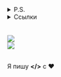<details>
  <summary>P.S.</summary>
  Кто-то занял мой ник так что пришлось поставить себе другой: opqgz.
</details>
<details>
  <summary>Ссылки </summary>
  <a href="http://team748.ml">
  Мой сайт
  </a>
</details>

<br>
<br>

<a href="https://github.com/opqgz">
  <img align="center" src="https://github-readme-stats.anuraghazra1.vercel.app/api?username=opqgz&show_icons=true&include_all_commits=true&theme=tokyonight&locale=ru&custom_title=Статистика&show_owner=true&card_width=400&layout=default">
</a>
<br>
<a href="https://github.com/opqgz">
  <img align="center" src="https://github-readme-stats.anuraghazra1.vercel.app/api/top-langs/?username=opqgz&layout=compact&theme=tokyonight&locale=ru&custom_title=Ван%20лав%20лангуагес&show_owner=true&card_width=500&layout=default">
</a>

<br>
<br>

Я пишу **</>** с ❤️
